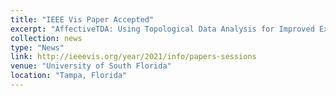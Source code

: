```yaml
---
title: "IEEE Vis Paper Accepted"
excerpt: "AffectiveTDA: Using Topological Data Analysis for Improved Explainability in Affective Computing paper accepted to IEEE VIS 2021."
collection: news
type: "News"
link: http://ieeevis.org/year/2021/info/papers-sessions
venue: "University of South Florida"
location: "Tampa, Florida"
---
```

